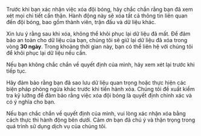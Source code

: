 Trước khi bạn xác nhận việc xóa đội bóng, hãy chắc chắn rằng bạn đã xem xét mọi chi tiết cẩn thận. Hành động này sẽ xóa tất cả thông tin liên quan đến đội bóng, bao gồm thành viên, trận đấu và dữ liệu khác.

Xin lưu ý rằng sau khi xóa, không thể khôi phục lại dữ liệu đã mất. Để đảm bảo an toàn cho dữ liệu của bạn, chúng tôi sẽ giữ lại dữ liệu đã xóa trong vòng **30 ngày**. Trong khoảng thời gian này, bạn có thể liên hệ với chúng tôi để khôi phục lại dữ liệu nếu cần.

Nếu bạn không chắc chắn về quyết định của mình, hãy xem xét lại trước khi tiếp tục.

Hãy đảm bảo rằng bạn đã sao lưu dữ liệu quan trọng hoặc thực hiện các biện pháp phòng ngừa khác trước khi tiến hành xóa. Chúng tôi đề xuất kiểm tra kỹ lưỡng để đảm bảo rằng việc xóa đội bóng là quyết định chính xác và có ý nghĩa cho bạn.

Nếu bạn chắc chắn về quyết định của mình, vui lòng xác nhận xóa bằng cách thực thi hành động bên dưới. Cảm ơn bạn đã chú ý và thận trọng trong quá trình sử dụng dịch vụ của chúng tôi.
